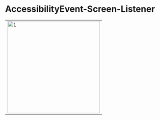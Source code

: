 # AccessibilityEvent-Screen-Listener
<table style= padding:10px">
  <tr>
    <td>  <img src="./gif.gif"  alt="1" width = 300px height = 300px ></td>
  </tr>
</table>

